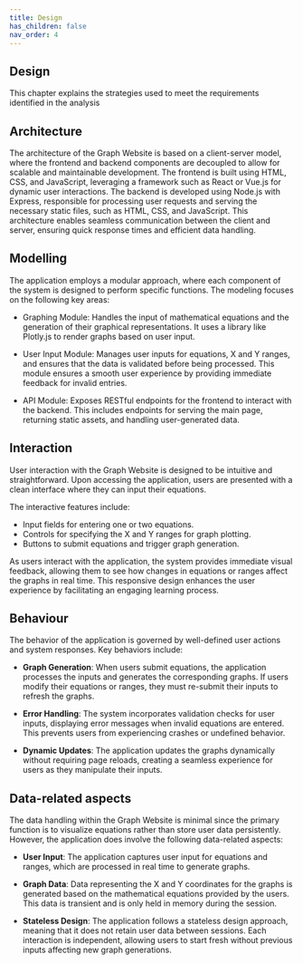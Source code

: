 ```yaml
---
title: Design
has_children: false
nav_order: 4
---
```


## Design

This chapter explains the strategies used to meet the requirements identified in the analysis

## Architecture

The architecture of the Graph Website is based on a client-server model, where the frontend and backend components are decoupled to allow for scalable and maintainable development. The frontend is built using HTML, CSS, and JavaScript, leveraging a framework such as React or Vue.js for dynamic user interactions. The backend is developed using Node.js with Express, responsible for processing user requests and serving the necessary static files, such as HTML, CSS, and JavaScript. This architecture enables seamless communication between the client and server, ensuring quick response times and efficient data handling.



## Modelling

The application employs a modular approach, where each component of the system is designed to perform specific functions. The modeling focuses on the following key areas:

- Graphing Module: Handles the input of mathematical equations and the generation of their graphical representations. It uses a library like Plotly.js to render graphs based on user input.

- User Input Module: Manages user inputs for equations, X and Y ranges, and ensures that the data is validated before being processed. This module ensures a smooth user experience by providing immediate feedback for invalid entries.

- API Module: Exposes RESTful endpoints for the frontend to interact with the backend. This includes endpoints for serving the main page, returning static assets, and handling user-generated data.


## Interaction

User interaction with the Graph Website is designed to be intuitive and straightforward. Upon accessing the application, users are presented with a clean interface where they can input their equations. 

The interactive features include:

- Input fields for entering one or two equations.
- Controls for specifying the X and Y ranges for graph plotting.
- Buttons to submit equations and trigger graph generation.

As users interact with the application, the system provides immediate visual feedback, allowing them to see how changes in equations or ranges affect the graphs in real time. This responsive design enhances the user experience by facilitating an engaging learning process.

## Behaviour

The behavior of the application is governed by well-defined user actions and system responses. Key behaviors include:

- **Graph Generation**: When users submit equations, the application processes the inputs and generates the corresponding graphs. If users modify their equations or ranges, they must re-submit their inputs to refresh the graphs.

- **Error Handling**: The system incorporates validation checks for user inputs, displaying error messages when invalid equations are entered. This prevents users from experiencing crashes or undefined behavior.

- **Dynamic Updates**: The application updates the graphs dynamically without requiring page reloads, creating a seamless experience for users as they manipulate their inputs.

## Data-related aspects

The data handling within the Graph Website is minimal since the primary function is to visualize equations rather than store user data persistently. However, the application does involve the following data-related aspects:

- **User Input**: The application captures user input for equations and ranges, which are processed in real time to generate graphs.

- **Graph Data**: Data representing the X and Y coordinates for the graphs is generated based on the mathematical equations provided by the users. This data is transient and is only held in memory during the session.

- **Stateless Design**: The application follows a stateless design approach, meaning that it does not retain user data between sessions. Each interaction is independent, allowing users to start fresh without previous inputs affecting new graph generations.
